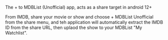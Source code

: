 The + to MDBList (Unofficial) app, acts as a share target in android 12+

From IMDB, share your movie or show and choose + MDBList Unofficial from the share menu, and teh application will automatically extract the IMDB ID from the share URL, then uplaod the show to your MDBList "My Watchlist".
